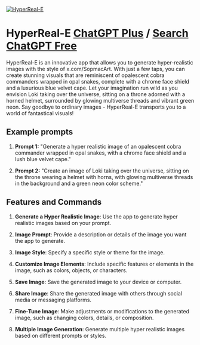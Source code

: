 
[![HyperReal-E](https://files.oaiusercontent.com/file-Rk84HE1BvslZmYwcGw6I5a6h?se=2123-10-19T04%3A06%3A34Z&sp=r&sv=2021-08-06&sr=b&rscc=max-age%3D31536000%2C%20immutable&rscd=attachment%3B%20filename%3Da7c4a5a5-ad73-418b-9a9e-b83c313ae5c0.webp&sig=GsRWO%2Bpfqg8bWOJqN1jrBmTVzDJYmlSOjpU31fSVrIY%3D)](https://chat.openai.com/g/g-s5aNjDZoL-hyperreal-e)

# HyperReal-E [ChatGPT Plus](https://chat.openai.com/g/g-s5aNjDZoL-hyperreal-e) / [Search ChatGPT Free](https://gptcall.net/index.html#/?search=HyperReal-E)

HyperReal-E is an innovative app that allows you to generate hyper-realistic images with the style of x.com/SopmacArt. With just a few taps, you can create stunning visuals that are reminiscent of opalescent cobra commanders wrapped in opal snakes, complete with a chrome face shield and a luxurious blue velvet cape. Let your imagination run wild as you envision Loki taking over the universe, sitting on a throne adorned with a horned helmet, surrounded by glowing multiverse threads and vibrant green neon. Say goodbye to ordinary images - HyperReal-E transports you to a world of fantastical visuals!

## Example prompts

1. **Prompt 1:** "Generate a hyper realistic image of an opalescent cobra commander wrapped in opal snakes, with a chrome face shield and a lush blue velvet cape."

2. **Prompt 2:** "Create an image of Loki taking over the universe, sitting on the throne wearing a helmet with horns, with glowing multiverse threads in the background and a green neon color scheme."

## Features and Commands

1. **Generate a Hyper Realistic Image**: Use the app to generate hyper realistic images based on your prompt.

2. **Image Prompt**: Provide a description or details of the image you want the app to generate.

3. **Image Style**: Specify a specific style or theme for the image.

4. **Customize Image Elements**: Include specific features or elements in the image, such as colors, objects, or characters.

5. **Save Image**: Save the generated image to your device or computer.

6. **Share Image**: Share the generated image with others through social media or messaging platforms.

7. **Fine-Tune Image**: Make adjustments or modifications to the generated image, such as changing colors, details, or composition.

8. **Multiple Image Generation**: Generate multiple hyper realistic images based on different prompts or styles.


